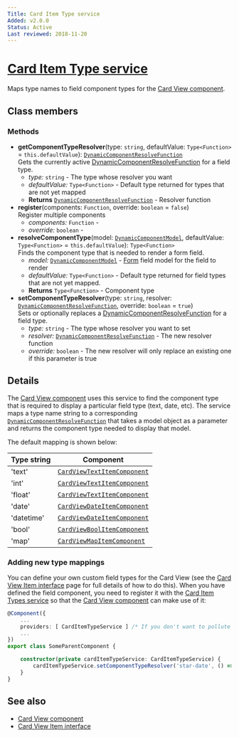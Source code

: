 ```yaml
---
Title: Card Item Type service
Added: v2.0.0
Status: Active
Last reviewed: 2018-11-20
---
```


# [Card Item Type service](../../../lib/core/card-view/services/card-item-types.service.ts "Defined in card-item-types.service.ts")

Maps type names to field component types for the [Card View component](../components/card-view.component.md).

## Class members

### Methods

*   **getComponentTypeResolver**(type: `string`, defaultValue: `Type<Function>` = `this.defaultValue`): [`DynamicComponentResolveFunction`](../../../lib/core/services/dynamic-component-mapper.service.ts)<br/>
    Gets the currently active [DynamicComponentResolveFunction](../../../lib/core/services/dynamic-component-mapper.service.ts) for a field type.
    *   *type:* `string`  - The type whose resolver you want
    *   *defaultValue:* `Type<Function>`  - Default type returned for types that are not yet mapped
    *   **Returns** [`DynamicComponentResolveFunction`](../../../lib/core/services/dynamic-component-mapper.service.ts) - Resolver function
*   **register**(components: `Function`, override: `boolean` = `false`)<br/>
    Register multiple components
    *   *components:* `Function`  -
    *   *override:* `boolean`  -
*   **resolveComponentType**(model: [`DynamicComponentModel`](../../../lib/core/services/dynamic-component-mapper.service.ts), defaultValue: `Type<Function>` = `this.defaultValue`): `Type<Function>`<br/>
    Finds the component type that is needed to render a form field.
    *   *model:* [`DynamicComponentModel`](../../../lib/core/services/dynamic-component-mapper.service.ts)  - [Form](../../../lib/process-services/src/lib/task-list/models/form.model.ts) field model for the field to render
    *   *defaultValue:* `Type<Function>`  - Default type returned for field types that are not yet mapped.
    *   **Returns** `Type<Function>` - Component type
*   **setComponentTypeResolver**(type: `string`, resolver: [`DynamicComponentResolveFunction`](../../../lib/core/services/dynamic-component-mapper.service.ts), override: `boolean` = `true`)<br/>
    Sets or optionally replaces a [DynamicComponentResolveFunction](../../../lib/core/services/dynamic-component-mapper.service.ts) for a field type.
    *   *type:* `string`  - The type whose resolver you want to set
    *   *resolver:* [`DynamicComponentResolveFunction`](../../../lib/core/services/dynamic-component-mapper.service.ts)  - The new resolver function
    *   *override:* `boolean`  - The new resolver will only replace an existing one if this parameter is true

## Details

The [Card View component](../components/card-view.component.md) uses this service to find the component
type that is required to display a particular field type (text, date, etc). The service
maps a type name string to a corresponding [`DynamicComponentResolveFunction`](../../../lib/core/services/dynamic-component-mapper.service.ts) that takes a
model object as a parameter and returns the component type needed to display that model.

The default mapping is shown below:

| Type string | Component                                                                                                                |
| ----------- | ------------------------------------------------------------------------------------------------------------------------ |
| 'text'      | [`CardViewTextItemComponent`](../../../lib/core/card-view/components/card-view-textitem/card-view-textitem.component.ts) |
| 'int'       | [`CardViewTextItemComponent`](../../../lib/core/card-view/components/card-view-textitem/card-view-textitem.component.ts) |
| 'float'     | [`CardViewTextItemComponent`](../../../lib/core/card-view/components/card-view-textitem/card-view-textitem.component.ts) |
| 'date'      | [`CardViewDateItemComponent`](../../../lib/core/card-view/components/card-view-dateitem/card-view-dateitem.component.ts) |
| 'datetime'  | [`CardViewDateItemComponent`](../../../lib/core/card-view/components/card-view-dateitem/card-view-dateitem.component.ts) |
| 'bool'      | [`CardViewBoolItemComponent`](../../../lib/core/card-view/components/card-view-boolitem/card-view-boolitem.component.ts) |
| 'map'       | [`CardViewMapItemComponent`](../../../lib/core/card-view/components/card-view-mapitem/card-view-mapitem.component.ts)    |

### Adding new type mappings

You can define your own custom field types for the Card View (see the
[Card View Item interface](../interfaces/card-view-item.interface.md) page for full details of how to do this).
When you have defined the field component, you need to register it with the [Card Item Types service](../../../lib/core/card-view/services/card-item-types.service.ts)
so that the [Card View component](../components/card-view.component.md) can make use of it:

```ts
@Component({
    ...
    providers: [ CardItemTypeService ] /* If you don't want to pollute the main instance of the CardItemTypeService service */
    ...
})
export class SomeParentComponent {

    constructor(private cardItemTypeService: CardItemTypeService) {
        cardItemTypeService.setComponentTypeResolver('star-date', () => CardViewStarDateItemComponent);
    }
}
```

## See also

*   [Card View component](../components/card-view.component.md)
*   [Card View Item interface](../interfaces/card-view-item.interface.md)
